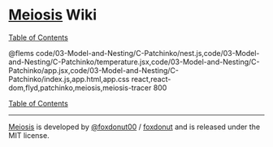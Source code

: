 # [Meiosis](http://meiosis.js.org) Wiki

[Table of Contents](toc.html)

@flems code/03-Model-and-Nesting/C-Patchinko/nest.js,code/03-Model-and-Nesting/C-Patchinko/temperature.jsx,code/03-Model-and-Nesting/C-Patchinko/app.jsx,code/03-Model-and-Nesting/C-Patchinko/index.js,app.html,app.css react,react-dom,flyd,patchinko,meiosis,meiosis-tracer 800

[Table of Contents](toc.html)

-----

[Meiosis](http://meiosis.js.org) is developed by [@foxdonut00](http://twitter.com/foxdonut00) / [foxdonut](https://github.com/foxdonut) and is released under the MIT license.
